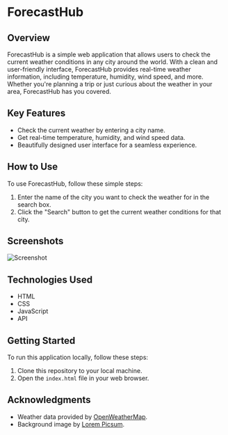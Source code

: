 # ForecastHub

## Overview

ForecastHub is a simple web application that allows users to check the current weather conditions in any city around the world. With a clean and user-friendly interface, ForecastHub provides real-time weather information, including temperature, humidity, wind speed, and more. Whether you're planning a trip or just curious about the weather in your area, ForecastHub has you covered.

## Key Features

- Check the current weather by entering a city name.
- Get real-time temperature, humidity, and wind speed data.
- Beautifully designed user interface for a seamless experience.

## How to Use

To use ForecastHub, follow these simple steps:

1. Enter the name of the city you want to check the weather for in the search box.
2. Click the "Search" button to get the current weather conditions for that city.

## Screenshots

![Screenshot](file:///home/awadesh/Pictures/Screenshots/Screenshot%20from%202023-08-27%2000-46-13.png)


## Technologies Used

- HTML
- CSS
- JavaScript
- API

## Getting Started

To run this application locally, follow these steps:

1. Clone this repository to your local machine.
2. Open the `index.html` file in your web browser.


## Acknowledgments

- Weather data provided by [OpenWeatherMap](https://openweathermap.org/).
- Background image by [Lorem Picsum](https://picsum.photos/).

